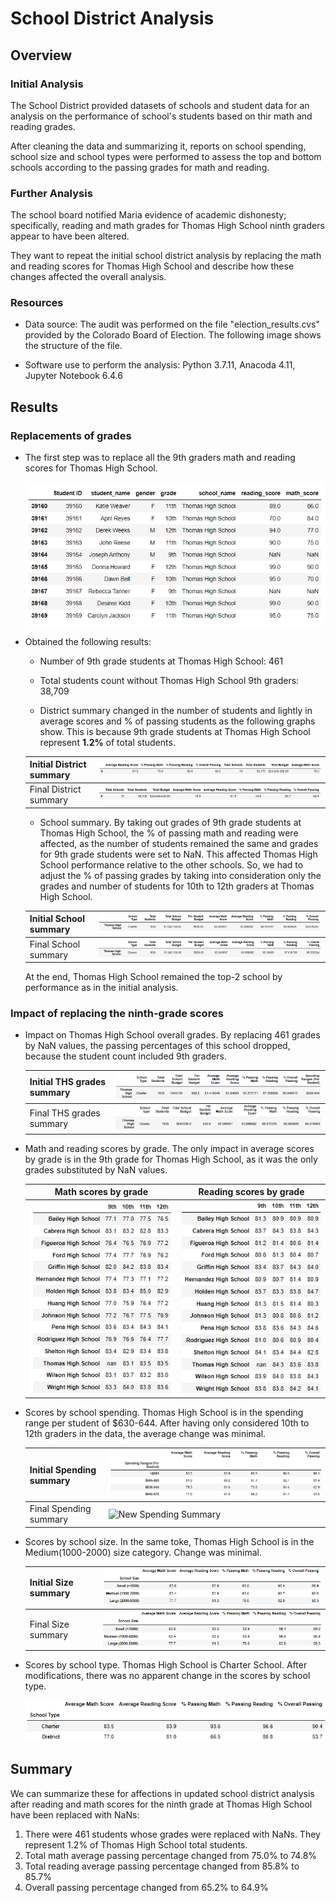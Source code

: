 # School District Analysis

## Overview

### Initial Analysis

The School District provided datasets of schools and student data for an analysis on the performance of school's students based on thir math and reading grades.

After cleaning the data and summarizing it, reports on school spending, school size and school types were performed to assess the top and bottom schools according to the passing grades for math and reading.

### Further Analysis

The school board notified Maria evidence of academic dishonesty; specifically, reading and math grades for Thomas High School ninth graders appear to have been altered. 

They want to repeat the initial school district analysis by replacing the math and reading scores for Thomas High School and describe how these changes affected the overall analysis.

### Resources
- Data source: The audit was performed on the file "election_results.cvs" provided by the Colorado Board of Election. The following image shows the structure of the file.

- Software use to perform the analysis: Python 3.7.11, Anacoda 4.11, Jupyter Notebook 6.4.6

## Results

### Replacements of grades

- The first step was to replace all the 9th graders math and reading scores for Thomas High School.

    ![grades replacement 9th graders at THS](/Resources/grades_replacement_nan.png)

- Obtained the following results:
    - Number of 9th grade students at Thomas High School: 461

    - Total students count without Thomas High School 9th graders: 38,709

    - District summary changed in the number of students and lightly in average scores and % of passing students as the following graphs show.  This is because 9th grade students at Thomas High School represent **1.2%** of total students.

    |Initial District summary |![Initial District Summary](/Resources/initial_district_summary.png)|
    |:------------------------|:-------------------------------------------------------------------|
    |Final District summary   |![New District Summary](/Resources/new_district_summary.png)        |

    - School summary.  By taking out grades of 9th grade students at Thomas High School, the % of passing math and reading were affected, as the number of students remained the same and grades for 9th grade students were set to NaN. This affected Thomas High School performance relative to the other schools.  So, we had to adjust the % of passing grades by taking into consideration only the grades and number of students for 10th to 12th graders at Thomas High School.

    |Initial School summary |![Initial District Summary](/Resources/initial_school_summary.png)|
    |:----------------------|:-----------------------------------------------------------------|
    |Final School summary   |![New District Summary](/Resources/new_school_summary.png)        |


    At the end, Thomas High School remained the top-2 school by performance as in the initial analysis.

### Impact of replacing the ninth-grade scores 

- Impact on Thomas High School overall grades.  By replacing 461 grades by NaN values, the passing percentages of this school dropped, because the student count included 9th graders. 

    |Initial THS grades summary |![Initial THS Summary](/Resources/initial_ths_grades.png)|
    |:--------------------------|:--------------------------------------------------------|
    |Final THS grades summary   |![New THS Summary](/Resources/new_ths_grades.png)        |

- Math and reading scores by grade. The only impact in average scores by grade is in the 9th grade for Thomas High School, as it was the only grades substituted by NaN values.

    |**Math scores by grade**                             |**Reading scores by grade**                                |
    |:---------------------------------------------------:|:---------------------------------------------------------:|
    |![math scores by grade](/Resources/math_by_grade.png)|![reading scores by grade](/Resources/reading_by_grade.png)|

- Scores by school spending. Thomas High School is in the spending range per student of $630-644. After having only considered 10th to 12th graders in the data, the average change was minimal.  

    |Initial Spending summary |![Initial Spending Summary](/Resources/init_speding_sum.png)|
    |:------------------------|:------------------------------------------------------------|
    |Final Spending summary   |![New Spending Summary](/Resources/new_speding_sumary.png)  |

- Scores by school size. In the same toke, Thomas High School is in the Medium(1000-2000) size category. Change was minimal.

    |Initial Size summary |![Initial Spending Summary](/Resources/init_size_sum.png)|
    |:--------------------|:--------------------------------------------------------|
    |Final Size summary   |![New Spending Summary](/Resources/new_size_sum.png)     |

- Scores by school type.  Thomas High School is Charter School.  After modifications, there was no apparent change in the scores by school type.

    ![New Type Summary](/Resources/new_type_sum.png)

## Summary

We can summarize these for affections in updated school district analysis after reading and math scores for the ninth grade at Thomas High School have been replaced with NaNs:

1. There were 461 students whose grades were replaced with NaNs. They represent 1.2% of Thomas High School total students. 
2. Total math average passing percentage changed from 75.0% to 74.8%
3. Total reading average passing percentage changed from 85.8% to 85.7%
4. Overall passing percentage changed from 65.2% to 64.9%
